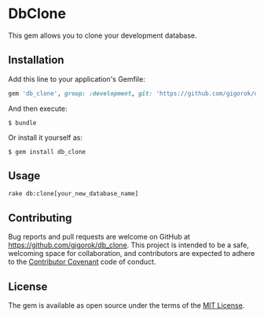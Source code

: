 # DbClone

This gem allows you to clone your development database.

## Installation

Add this line to your application's Gemfile:

```ruby
gem 'db_clone', group: :development, git: 'https://github.com/gigorok/db_clone.git'
```

And then execute:

    $ bundle

Or install it yourself as:

    $ gem install db_clone

## Usage

``` 
rake db:clone[your_new_database_name]
```

## Contributing

Bug reports and pull requests are welcome on GitHub at https://github.com/gigorok/db_clone. This project is intended to be a safe, welcoming space for collaboration, and contributors are expected to adhere to the [Contributor Covenant](http://contributor-covenant.org) code of conduct.


## License

The gem is available as open source under the terms of the [MIT License](http://opensource.org/licenses/MIT).

